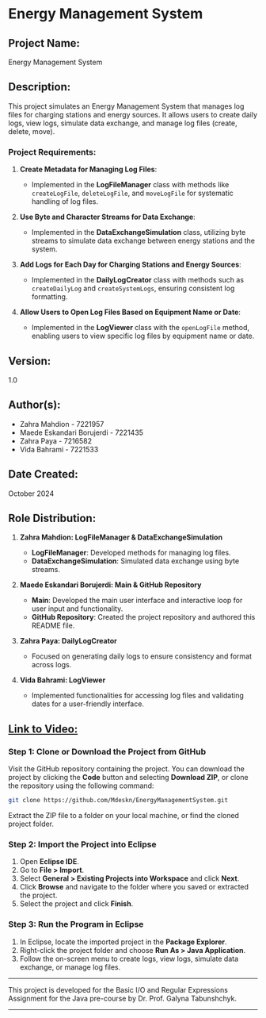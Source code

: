 # Energy Management System

## Project Name:
Energy Management System

## Description:
This project simulates an Energy Management System that manages log files for charging stations and energy sources. It allows users to create daily logs, view logs, simulate data exchange, and manage log files (create, delete, move). 

### Project Requirements:
1. **Create Metadata for Managing Log Files**:
   - Implemented in the **LogFileManager** class with methods like `createLogFile`, `deleteLogFile`, and `moveLogFile` for systematic handling of log files.

2. **Use Byte and Character Streams for Data Exchange**:
   - Implemented in the **DataExchangeSimulation** class, utilizing byte streams to simulate data exchange between energy stations and the system.

3. **Add Logs for Each Day for Charging Stations and Energy Sources**:
   - Implemented in the **DailyLogCreator** class with methods such as `createDailyLog` and `createSystemLogs`, ensuring consistent log formatting.

4. **Allow Users to Open Log Files Based on Equipment Name or Date**:
   - Implemented in the **LogViewer** class with the `openLogFile` method, enabling users to view specific log files by equipment name or date.

## Version:
1.0

## Author(s):
- Zahra Mahdion - 7221957
- Maede Eskandari Borujerdi - 7221435
- Zahra Paya - 7216582
- Vida Bahrami - 7221533

## Date Created:
October 2024

## Role Distribution:
1. **Zahra Mahdion: LogFileManager & DataExchangeSimulation**
   - **LogFileManager**: Developed methods for managing log files.
   - **DataExchangeSimulation**: Simulated data exchange using byte streams.

2. **Maede Eskandari Borujerdi: Main & GitHub Repository**
   - **Main**: Developed the main user interface and interactive loop for user input and functionality.
   - **GitHub Repository**: Created the project repository and authored this README file.

3. **Zahra Paya: DailyLogCreator**
   - Focused on generating daily logs to ensure consistency and format across logs.

4. **Vida Bahrami: LogViewer**
   - Implemented functionalities for accessing log files and validating dates for a user-friendly interface.

## [Link to Video:](https://fhdoprod-my.sharepoint.com/:v:/g/personal/maede_eskandariborujerdi001_stud_fh-dortmund_de/EapHIu2fUNdBmbPqlJ6yp8QBceMuAenpXBog_XjAHmiegw)

### Step 1: Clone or Download the Project from GitHub
Visit the GitHub repository containing the project. You can download the project by clicking the **Code** button and selecting **Download ZIP**, or clone the repository using the following command:

```bash
git clone https://github.com/Mdeskn/EnergyManagementSystem.git
```

Extract the ZIP file to a folder on your local machine, or find the cloned project folder.

### Step 2: Import the Project into Eclipse
1. Open **Eclipse IDE**.
2. Go to **File > Import**.
3. Select **General > Existing Projects into Workspace** and click **Next**.
4. Click **Browse** and navigate to the folder where you saved or extracted the project.
5. Select the project and click **Finish**.

### Step 3: Run the Program in Eclipse
1. In Eclipse, locate the imported project in the **Package Explorer**.
2. Right-click the project folder and choose **Run As > Java Application**.
3. Follow the on-screen menu to create logs, view logs, simulate data exchange, or manage log files.

---

This project is developed for the Basic I/O and Regular Expressions Assignment for the Java pre-course by Dr. Prof. Galyna Tabunshchyk.

---